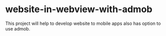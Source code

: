 # website-in-webview-with-admob
This project will help to develop website to mobile apps also has option to use admob.
